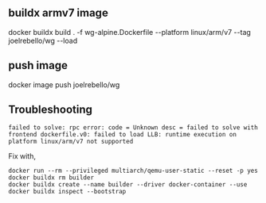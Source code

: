 ## buildx armv7 image
docker buildx build . -f wg-alpine.Dockerfile --platform linux/arm/v7 --tag joelrebello/wg --load

## push image
docker image push joelrebello/wg

## Troubleshooting
```                     
failed to solve: rpc error: code = Unknown desc = failed to solve with frontend dockerfile.v0: failed to load LLB: runtime execution on platform linux/arm/v7 not supported
```

Fix with,
```
docker run --rm --privileged multiarch/qemu-user-static --reset -p yes                                                                                                                                                     docker buildx rm builder 
docker buildx create --name builder --driver docker-container --use
docker buildx inspect --bootstrap
```
